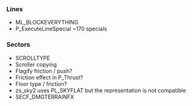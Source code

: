 ### Lines
- ML_BLOCKEVERYTHING
- P_ExecuteLineSpecial ~170 specials

### Sectors
- SCROLLTYPE
- Scroller copying
- Flagify friction / push?
- Friction effect in P_Thrust?
- Floor type / friction?
- zs_sky2 uses PL_SKYFLAT but the representation is not compatible
- SECF_DMGTERRAINFX
